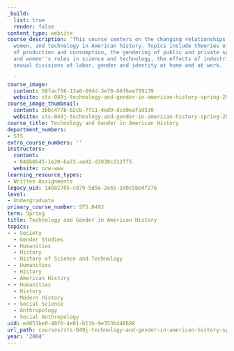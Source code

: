 ```yaml
---
_build:
  list: true
  render: false
content_type: website
course_description: 'This course centers on the changing relationships between men,
  women, and technology in American history. Topics include theories of gender, technologies
  of production and consumption, the gendering of public and private space, men''s
  and women''s roles in science and technology, the effects of industrialization on
  sexual divisions of labor, gender and identity at home and at work.

  '
course_image:
  content: 58facf56-13a0-69dd-3e70-86f6ee759139
  website: sts-049j-technology-and-gender-in-american-history-spring-2004
course_image_thumbnail:
  content: 3bbc477b-82cb-7f11-4ed9-dcd0eafa9530
  website: sts-049j-technology-and-gender-in-american-history-spring-2004
course_title: Technology and Gender in American History
department_numbers:
- STS
extra_course_numbers: ''
instructors:
  content:
  - 848b0b45-1e20-ba72-ae02-d3838cd12ff5
  website: ocw-www
learning_resource_types:
- Written Assignments
legacy_uid: 14b82705-c879-5d9a-2e65-1d0c5be4f276
level:
- Undergraduate
primary_course_number: STS.049J
term: Spring
title: Technology and Gender in American History
topics:
- - Society
  - Gender Studies
- - Humanities
  - History
  - History of Science and Technology
- - Humanities
  - History
  - American History
- - Humanities
  - History
  - Modern History
- - Social Science
  - Anthropology
  - Social Anthropology
uid: e4651be0-48f6-4e81-b11b-9e353bd48688
url_path: courses/sts-049j-technology-and-gender-in-american-history-spring-2004
year: '2004'
---
```

